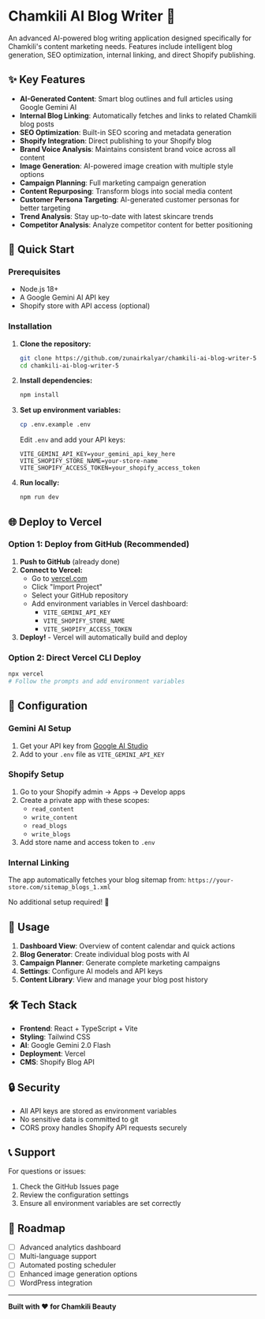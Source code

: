 # Chamkili AI Blog Writer 🌟

An advanced AI-powered blog writing application designed specifically for Chamkili's content marketing needs. Features include intelligent blog generation, SEO optimization, internal linking, and direct Shopify publishing.

## ✨ Key Features

- **AI-Generated Content**: Smart blog outlines and full articles using Google Gemini AI
- **Internal Blog Linking**: Automatically fetches and links to related Chamkili blog posts
- **SEO Optimization**: Built-in SEO scoring and metadata generation
- **Shopify Integration**: Direct publishing to your Shopify blog
- **Brand Voice Analysis**: Maintains consistent brand voice across all content
- **Image Generation**: AI-powered image creation with multiple style options
- **Campaign Planning**: Full marketing campaign generation
- **Content Repurposing**: Transform blogs into social media content
- **Customer Persona Targeting**: AI-generated customer personas for better targeting
- **Trend Analysis**: Stay up-to-date with latest skincare trends
- **Competitor Analysis**: Analyze competitor content for better positioning

## 🚀 Quick Start

### Prerequisites
- Node.js 18+ 
- A Google Gemini AI API key
- Shopify store with API access (optional)

### Installation

1. **Clone the repository:**
   ```bash
   git clone https://github.com/zunairkalyar/chamkili-ai-blog-writer-5.git
   cd chamkili-ai-blog-writer-5
   ```

2. **Install dependencies:**
   ```bash
   npm install
   ```

3. **Set up environment variables:**
   ```bash
   cp .env.example .env
   ```
   Edit `.env` and add your API keys:
   ```env
   VITE_GEMINI_API_KEY=your_gemini_api_key_here
   VITE_SHOPIFY_STORE_NAME=your-store-name
   VITE_SHOPIFY_ACCESS_TOKEN=your_shopify_access_token
   ```

4. **Run locally:**
   ```bash
   npm run dev
   ```

## 🌐 Deploy to Vercel

### Option 1: Deploy from GitHub (Recommended)

1. **Push to GitHub** (already done)
2. **Connect to Vercel:**
   - Go to [vercel.com](https://vercel.com)
   - Click "Import Project"
   - Select your GitHub repository
   - Add environment variables in Vercel dashboard:
     - `VITE_GEMINI_API_KEY`
     - `VITE_SHOPIFY_STORE_NAME` 
     - `VITE_SHOPIFY_ACCESS_TOKEN`
3. **Deploy!** - Vercel will automatically build and deploy

### Option 2: Direct Vercel CLI Deploy

```bash
npx vercel
# Follow the prompts and add environment variables
```

## 🔧 Configuration

### Gemini AI Setup
1. Get your API key from [Google AI Studio](https://makersuite.google.com/app/apikey)
2. Add to your `.env` file as `VITE_GEMINI_API_KEY`

### Shopify Setup
1. Go to your Shopify admin → Apps → Develop apps
2. Create a private app with these scopes:
   - `read_content`
   - `write_content` 
   - `read_blogs`
   - `write_blogs`
3. Add store name and access token to `.env`

### Internal Linking
The app automatically fetches your blog sitemap from:
`https://your-store.com/sitemap_blogs_1.xml`

No additional setup required! 🎉

## 📱 Usage

1. **Dashboard View**: Overview of content calendar and quick actions
2. **Blog Generator**: Create individual blog posts with AI
3. **Campaign Planner**: Generate complete marketing campaigns
4. **Settings**: Configure AI models and API keys
5. **Content Library**: View and manage your blog post history

## 🛠️ Tech Stack

- **Frontend**: React + TypeScript + Vite
- **Styling**: Tailwind CSS
- **AI**: Google Gemini 2.0 Flash
- **Deployment**: Vercel
- **CMS**: Shopify Blog API

## 🔒 Security

- All API keys are stored as environment variables
- No sensitive data is committed to git
- CORS proxy handles Shopify API requests securely

## 📞 Support

For questions or issues:
1. Check the GitHub Issues page
2. Review the configuration settings
3. Ensure all environment variables are set correctly

## 🎯 Roadmap

- [ ] Advanced analytics dashboard
- [ ] Multi-language support
- [ ] Automated posting scheduler
- [ ] Enhanced image generation options
- [ ] WordPress integration

---

**Built with ❤️ for Chamkili Beauty**
